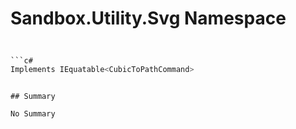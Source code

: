 # Sandbox.Utility.Svg Namespace

## 
```c#

```c#
Implements IEquatable<CubicToPathCommand>
```
```

## Summary

No Summary
